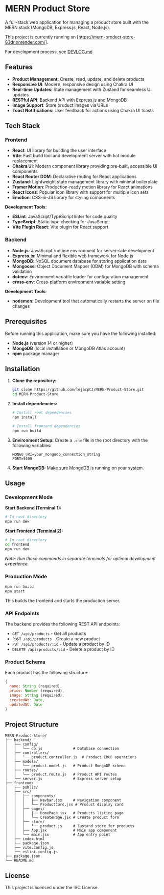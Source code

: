 # MERN Product Store

A full-stack web application for managing a product store built with the MERN stack (MongoDB, Express.js, React, Node.js).

This project is currently running on [https://mern-product-store-83dr.onrender.com/].

For development process, see [DEVLOG.md](DEVLOG.md)

## Features

- **Product Management**: Create, read, update, and delete products
- **Responsive UI**: Modern, responsive design using Chakra UI
- **Real-time Updates**: State management with Zustand for seamless UI updates
- **RESTful API**: Backend API with Express.js and MongoDB
- **Image Support**: Store product images via URLs
- **Toast Notifications**: User feedback for actions using Chakra UI toasts

## Tech Stack

### Frontend

- **React**: UI library for building the user interface
- **Vite**: Fast build tool and development server with hot module replacement
- **Chakra UI**: Modern component library providing pre-built, accessible UI components
- **React Router DOM**: Declarative routing for React applications
- **Zustand**: Lightweight state management library with minimal boilerplate
- **Framer Motion**: Production-ready motion library for React animations
- **React Icons**: Popular icon library with support for multiple icon sets
- **Emotion**: CSS-in-JS library for styling components

**Development Tools:**

- **ESLint**: JavaScript/TypeScript linter for code quality
- **TypeScript**: Static type checking for JavaScript
- **Vite Plugin React**: Vite plugin for React support

### Backend

- **Node.js**: JavaScript runtime environment for server-side development
- **Express.js**: Minimal and flexible web framework for Node.js
- **MongoDB**: NoSQL document database for storing application data
- **Mongoose**: Object Document Mapper (ODM) for MongoDB with schema validation
- **dotenv**: Environment variable loader for configuration management
- **cross-env**: Cross-platform environment variable setting

**Development Tools:**

- **nodemon**: Development tool that automatically restarts the server on file changes

## Prerequisites

Before running this application, make sure you have the following installed:

- **Node.js** (version 14 or higher)
- **MongoDB** (local installation or MongoDB Atlas account)
- **npm** package manager

## Installation

1. **Clone the repository:**

   ```bash
   git clone https://github.com/lejacpCJ/MERN-Product-Store.git
   cd MERN-Product-Store
   ```

2. **Install dependencies:**

   ```bash
   # Install root dependencies
   npm install

   # Install frontend dependencies
   npm run build
   ```

3. **Environment Setup:**
   Create a `.env` file in the root directory with the following variables:

   ```
   MONGO_URI=your_mongodb_connection_string
   PORT=5000
   ```

4. **Start MongoDB:**
   Make sure MongoDB is running on your system.

## Usage

### Development Mode

**Start Backend (Terminal 1):**

```bash
# In root directory
npm run dev
```

**Start Frontend (Terminal 2):**

```bash
# In root directory
cd frontend
npm run dev
```

_Note: Run these commands in separate terminals for optimal development experience._

### Production Mode

```bash
npm run build
npm start
```

This builds the frontend and starts the production server.

### API Endpoints

The backend provides the following REST API endpoints:

- `GET /api/products` - Get all products
- `POST /api/products` - Create a new product
- `PUT /api/products/:id` - Update a product by ID
- `DELETE /api/products/:id` - Delete a product by ID

### Product Schema

Each product has the following structure:

```javascript
{
  name: String (required),
  price: Number (required),
  image: String (required),
  createdAt: Date,
  updatedAt: Date
}
```

## Project Structure

```
MERN-Product-Store/
├── backend/
│   ├── config/
│   │   └── db.js              # Database connection
│   ├── controllers/
│   │   └── product.controller.js  # Product CRUD operations
│   ├── models/
│   │   └── product.model.js   # Product MongoDB schema
│   ├── routes/
│   │   └── product.route.js   # Product API routes
│   └── server.js              # Express server setup
├── frontend/
│   ├── public/
│   ├── src/
│   │   ├── components/
│   │   │   ├── Navbar.jsx     # Navigation component
│   │   │   └── ProductCard.jsx # Product display card
│   │   ├── pages/
│   │   │   ├── HomePage.jsx   # Products listing page
│   │   │   └── CreatePage.jsx # Create product form
│   │   ├── store/
│   │   │   └── product.js     # Zustand store for products
│   │   ├── App.jsx            # Main app component
│   │   └── main.jsx           # App entry point
│   ├── index.html
│   ├── package.json
│   ├── vite.config.js
│   └── eslint.config.js
├── package.json
└── README.md
```

## License

This project is licensed under the ISC License.
